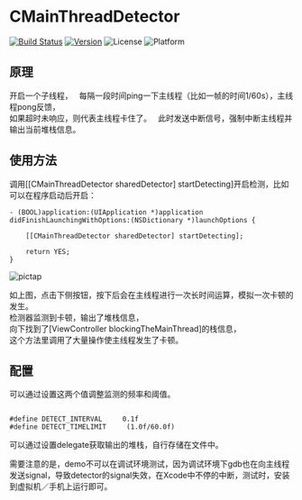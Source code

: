 # CMainThreadDetector  
[![Build Status](https://travis-ci.org/chbo297/CMainThreadDetector.svg?branch=master)](https://travis-ci.org/chbo297/CMainThreadDetector)
[![Version](https://img.shields.io/cocoapods/v/CMainThreadDetector.svg?style=flat)](http://cocoapods.org/pods/CMainThreadDetector)
![License](https://img.shields.io/cocoapods/l/CMainThreadDetector.svg?style=flat)
![Platform](https://img.shields.io/cocoapods/p/CMainThreadDetector.svg?style=flat)  

## 原理
开启一个子线程，  
每隔一段时间ping一下主线程（比如一帧的时间1/60s），主线程pong反馈，  
如果超时未响应，则代表主线程卡住了。  
此时发送中断信号，强制中断主线程并输出当前堆栈信息。  

## 使用方法  

调用[[CMainThreadDetector sharedDetector] startDetecting]开启检测，比如可以在程序启动后开启：  


```  
- (BOOL)application:(UIApplication *)application didFinishLaunchingWithOptions:(NSDictionary *)launchOptions {
    
    [[CMainThreadDetector sharedDetector] startDetecting];
    
    return YES;
}

```  

![pictap](https://github.com/chbo297/CMainThreadDetector/blob/master/CMainThreadDetectorDemo/demonstration.gif)   

如上图，点击下侧按钮，按下后会在主线程进行一次长时间运算，模拟一次卡顿的发生。  
检测器监测到卡顿，输出了堆栈信息，  
向下找到了[ViewController blockingTheMainThread]的栈信息，  
这个方法里调用了大量操作使主线程发生了卡顿。  

## 配置  

可以通过设置这两个值调整监测的频率和阈值。

```  

#define DETECT_INTERVAL     0.1f
#define DETECT_TIMELIMIT     (1.0f/60.0f)

```  

可以通过设置delegate获取输出的堆栈，自行存储在文件中。

 
需要注意的是，demo不可以在调试环境测试，因为调试环境下gdb也在向主线程发送signal，导致detector的signal失效，在Xcode中不停的中断，测试时，安装到虚拟机／手机上运行即可。  
